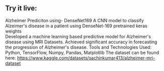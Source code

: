 ## Try it live: 

Alzheimer Prediciton using- DenseNet169
A CNN model to classify Alzeimer's disease in a patient using DenseNet-169 pretrained keras weights  
Developed a machine learning based predictive model for Alzheimer's disease using MRI Datasets.
Achieved significant accuracy in forecasting the progression of Alzheimer's disease. 
Tools and Technologies Used: Python, TensorFlow, Numpy, Pandas, Matplotlib 
The dataset can be found here: https://www.kaggle.com/datasets/sachinkumar413/alzheimer-mri-dataset

